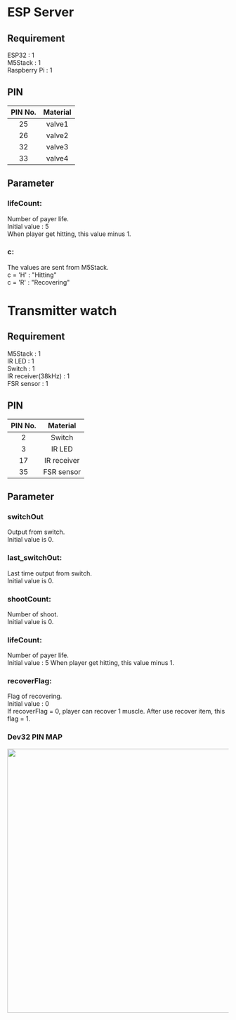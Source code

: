 # ESP Server
## Requirement
ESP32 : 1  
M5Stack : 1  
Raspberry Pi : 1  

## PIN
| PIN No. | Material |
|:-: |:-:|
| 25 | valve1 |
| 26 | valve2 |
| 32 | valve3 |
| 33 | valve4 |

## Parameter
### lifeCount:
Number of payer life.  
Initial value : 5  
When player get hitting, this value minus 1.

### c:
The values are sent from M5Stack.  
c = 'H' : "Hitting"  
c = 'R' : "Recovering"  

# Transmitter watch
## Requirement
M5Stack : 1  
IR LED : 1  
Switch : 1  
IR receiver(38kHz) : 1  
FSR sensor : 1  

## PIN
| PIN No. | Material |
|:-: |:-:|
| 2 | Switch |
| 3 | IR LED |
| 17 | IR receiver |
| 35 | FSR sensor |

## Parameter
### switchOut
Output from switch.  
Initial value is 0.

### last_switchOut:
Last time output from switch.  
Initial value is 0.

### shootCount:
Number of shoot.  
Initial value is 0.

### lifeCount:
Number of payer life.  
Initial value : 5
When player get hitting, this value minus 1.

### recoverFlag:
Flag of recovering.  
Initial value : 0  
If recoverFlag = 0, player can recover 1 muscle. After use recover item, this flag = 1.  
 
### Dev32 PIN MAP

<img src="https://github.com/totovr/SuperHuman/blob/master/Images/esp32_pinmap.png" width="600">
